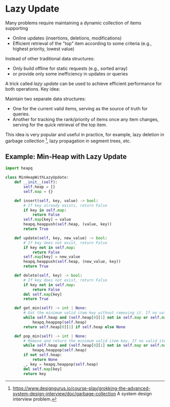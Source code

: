 # Lazy Update

Many problems require maintaining a dynamic collection of items supporting

- Online updates (insertions, deletions, modifications)
- Efficient retrieval of the "top" item according to some criteria (e.g., highest priority, lowest value)

Instead of other traditional data structures:

- Only build offline for static requests (e.g., sorted array)
- or provide only some inefficiency in updates or queries

A trick called *lazy update* can be used to achieve efficient performance for both operations. Key idea:

Maintain two separate data structures:
  - One for the current valid items, serving as the source of truth for queries.
  - Another for tracking the rank/priority of items once any item changes, serving for the quick retrieval of the top item.

This idea is very popular and useful in practice, for example, lazy deletion in garbage collection [^1], lazy propagation in segment trees, etc.

## Example: Min-Heap with Lazy Update

```python
import heapq

class MinHeapWithLazyUpdate:
    def __init__(self):
        self.heap = []
        self.map = {}

    def insert(self, key, value) -> bool:
        # If key already exists, return False
        if key in self.map:
            return False
        self.map[key] = value
        heapq.heappush(self.heap, (value, key))
        return True

    def update(self, key, new_value) -> bool:
        # If key does not exist, return False
        if key not in self.map:
            return False
        self.map[key] = new_value
        heapq.heappush(self.heap, (new_value, key))
        return True

    def delete(self, key) -> bool:
        # If key does not exist, return False
        if key not in self.map:
            return False
        del self.map[key]
        return True

    def get_min(self) -> int | None:
        # Got the minimum valid item key without removing it. If no valid item, return None
        while self.heap and (self.heap[0][1] not in self.map or self.map[self.heap[0][1]] != self.heap[0][0]):
            heapq.heappop(self.heap)
        return self.heap[0][1] if self.heap else None

    def pop_min(self) -> int | None:
        # Remove and return the minimum valid item key. If no valid item, return None
        while self.heap and (self.heap[0][1] not in self.map or self.map[self.heap[0][1]] != self.heap[0][0]):
            heapq.heappop(self.heap)
        if not self.heap:
            return None
        _, key = heapq.heappop(self.heap)
        del self.map[key]
        return key
```




[^1]: https://www.designgurus.io/course-play/grokking-the-advanced-system-design-interview/doc/garbage-collection A system design interview problem.
